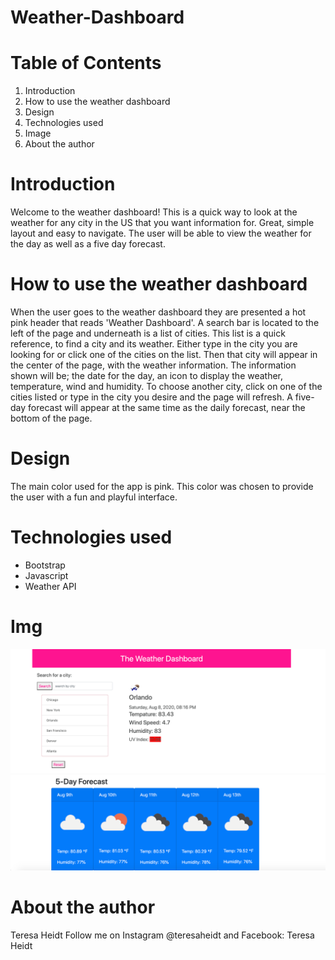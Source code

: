 # Weather-Dashboard
# Table of Contents
1. Introduction
2. How to use the weather dashboard
3. Design
4. Technologies used
5. Image
6. About the author
# Introduction
Welcome to the weather dashboard! This is a quick way to look at the weather for any city in the US that you want information for. Great, simple layout and easy to navigate. The user will be able to view the weather for the day as well as a five day forecast.
# How to use the weather dashboard
When the user goes to the weather dashboard they are presented a hot pink header that reads 'Weather Dashboard'. A search bar is located to the left of the page and underneath is a list of cities. This list is a quick reference, to find a city and its weather. Either type in the city you are looking for or click one of the cities on the list. Then that city will appear in the center of the page, with the weather information. The information shown will be; the date for the day, an icon to display the weather, temperature, wind and humidity. To choose another city, click on one of the cities listed or type in the city you desire and the page will refresh. A five-day forecast will appear at the same time as the daily forecast, near the bottom of the page.
# Design
The main color used for the app is pink. This color was chosen to provide the user with a fun and playful interface.  
# Technologies used
* Bootstrap
* Javascript
* Weather API
# Img
![weather](Assets/img/weather2.png)
![weather](Assets/img/weather.png)
# About the author
Teresa Heidt Follow me on Instagram @teresaheidt and Facebook: Teresa Heidt

